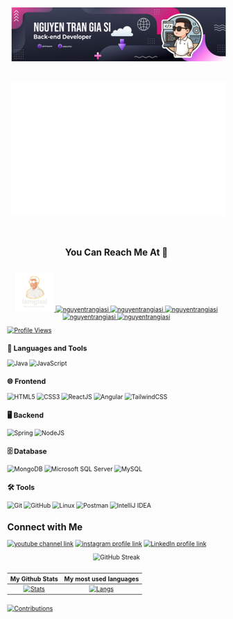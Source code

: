 <h1 align="center" style="margin-left: 10px;">
  <img src="https://github.com/giasinguyen/giasinguyen/blob/main/8469933.jpg" alt="banner" />
</h1>
<h1 align="center" style="margin-left: 10px;">
  <img src="https://github.com/giasinguyen/giasinguyen/blob/main/new_profile.svg" alt="iamgiasi" />
</h1>
<br>
<h2 align="center">You Can Reach Me At 🔗</h2>
<br>
<div align="center">
  <a href="https://nguyentrangiasi.id.vn" target="blank">
    <img width="90" height="90" src="logo-github.png" alt="nguyentrangiasi" />
  </a>
  <a href="https://facebook.com/USER.NTGS" target="blank">
    <img src="https://img.icons8.com/bubbles/100/000000/facebook-new.png" alt="nguyentrangiasi" />
  </a>
  <a href="https://youtube.com/@iamgiasi" target="blank">
    <img src="https://img.icons8.com/bubbles/100/000000/youtube-squared.png" alt="nguyentrangiasi" />
  </a>
  <a href="https://www.linkedin.com/in/giasinguyen" target="blank">
    <img src="https://img.icons8.com/bubbles/100/000000/linkedin.png" alt="nguyentrangiasi" />
  </a>
  <a href="https://instagram.com/giasinguyen" target="blank">
    <img src="https://img.icons8.com/bubbles/100/000000/instagram.png" alt="nguyentrangiasi" />
  </a>
  <a href="mailto:giasinguyentran@gmail.com" target="top">
    <img src="https://img.icons8.com/bubbles/100/000000/apple-mail.png" alt="nguyentrangiasi" />
  </a>
</div>

[![Profile Views](https://komarev.com/ghpvc/?username=giasinguyen&label=Profile%20views&color=0e75b6&style=flat)](https://github.com/giasinguyen)

### 🧰 Languages and Tools
![Java](https://img.shields.io/badge/Java-007396?style=for-the-badge&logo=java&logoColor=white) ![JavaScript](https://img.shields.io/badge/JavaScript-F7DF1E?style=for-the-badge&logo=javascript&logoColor=black)

### 🌐 Frontend  
![HTML5](https://img.shields.io/badge/HTML5-E34F26?style=for-the-badge&logo=html5&logoColor=white) ![CSS3](https://img.shields.io/badge/CSS3-1572B6?style=for-the-badge&logo=css3&logoColor=white) ![ReactJS](https://img.shields.io/badge/ReactJS-20232A?style=for-the-badge&logo=react&logoColor=61DAFB) ![Angular](https://img.shields.io/badge/Angular-20232A?style=for-the-badge&logo=angular&logoColor=red) ![TailwindCSS](https://img.shields.io/badge/TailwindCSS-38B2AC?style=for-the-badge&logo=tailwind-css&logoColor=white)

### 🖥️ Backend  
![Spring](https://img.shields.io/badge/Spring-6DB33F?style=for-the-badge&logo=spring&logoColor=white) ![NodeJS](https://img.shields.io/badge/Node.js-339933?style=for-the-badge&logo=node.js&logoColor=white)

### 🗄️ Database  
![MongoDB](https://img.shields.io/badge/MongoDB-4EA94B?style=for-the-badge&logo=mongodb&logoColor=white) ![Microsoft SQL Server](https://img.shields.io/badge/Microsoft%20SQL%20Server-CC2927?style=for-the-badge&logo=microsoft%20sql%20server&logoColor=white) ![MySQL](https://img.shields.io/badge/MySQL-4479A1?style=for-the-badge&logo=mysql&logoColor=white)

### 🛠️ Tools  
![Git](https://img.shields.io/badge/Git-F05032?style=for-the-badge&logo=git&logoColor=white) ![GitHub](https://img.shields.io/badge/GitHub-181717?style=for-the-badge&logo=github&logoColor=white) ![Linux](https://img.shields.io/badge/Linux-FCC624?style=for-the-badge&logo=linux&logoColor=black) ![Postman](https://img.shields.io/badge/Postman-FF6C37?style=for-the-badge&logo=postman&logoColor=white) ![IntelliJ IDEA](https://img.shields.io/badge/IntelliJ%20IDEA-000000?style=for-the-badge&logo=intellij-idea&logoColor=white)

## Connect with Me
[![youtube channel link](https://img.shields.io/badge/YouTube-FF0000?style=for-the-badge&logo=youtube&logoColor=white)]([https://youtube.com/iamgiasi](https://www.youtube.com/@iamgiasi))
[![instagram profile link](https://img.shields.io/badge/Instagram-E4405F?style=for-the-badge&logo=instagram&logoColor=white)](https://instagram.com/giasinguyen)
[![LinkedIn profile link](https://img.shields.io/badge/LinkedIn-000?logo=linkedin&logoColor=0A66C2&style=for-the-badge)]([https://LinkedIn.com/giasinguyen](https://[LinkedIn.com/giasinguyen](https://www.linkedin.com/in/giasinguyen/)))
</p>

<div align="center">  

![GitHub Streak](https://github-readme-streak-stats.herokuapp.com/?user=giasinguyen&theme=radical)
</div>
<div align="center">
<table>
  
| My Github Stats             | My most used languages |
:-:|:-:
[![Stats](https://acedev003-readme-stats.vercel.app/api?username=giasinguyen&show_icons=true&theme=radical&count_private=true&hide=issues,contribs)](https://github.com/giasinguyen)|[![Langs](https://acedev003-readme-stats.vercel.app/api/top-langs/?username=giasinguyen&layout=compact&theme=radical&hide=c%2b%2b,c,HTML,CMake,Batchfile,VBscript,autoit)](https://github.com/giasinguyen)
</table>
  </div>

###
[![Contributions](https://fabianocouto-activity-graph.vercel.app/graph/?username=giasinguyen&theme=react-dark)](https://github.com/giasinguyen)


